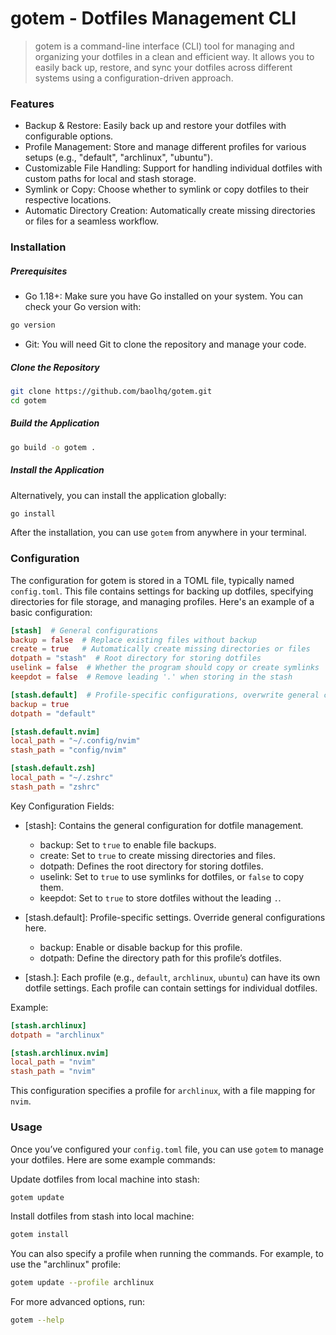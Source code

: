 # gotem - Dotfiles Management CLI

> gotem is a command-line interface (CLI) tool for managing and organizing your dotfiles in a clean and efficient way. It allows you to easily back up, restore, and sync your dotfiles across different systems using a configuration-driven approach.

### Features

- Backup & Restore: Easily back up and restore your dotfiles with configurable options.
- Profile Management: Store and manage different profiles for various setups (e.g., "default", "archlinux", "ubuntu").
- Customizable File Handling: Support for handling individual dotfiles with custom paths for local and stash storage.
- Symlink or Copy: Choose whether to symlink or copy dotfiles to their respective locations.
- Automatic Directory Creation: Automatically create missing directories or files for a seamless workflow.

### Installation

##### Prerequisites

- Go 1.18+: Make sure you have Go installed on your system. You can check your Go version with:

```bash
go version
```

- Git: You will need Git to clone the repository and manage your code.

##### Clone the Repository

```bash
git clone https://github.com/baolhq/gotem.git
cd gotem
```

##### Build the Application

```bash
go build -o gotem .
```

##### Install the Application

Alternatively, you can install the application globally:

```bash
go install
```

After the installation, you can use `gotem` from anywhere in your terminal.

### Configuration

The configuration for gotem is stored in a TOML file, typically named `config.toml`. This file contains settings for backing up dotfiles, specifying directories for file storage, and managing profiles. Here's an example of a basic configuration:

```toml
[stash]  # General configurations
backup = false  # Replace existing files without backup
create = true   # Automatically create missing directories or files
dotpath = "stash"  # Root directory for storing dotfiles
uselink = false  # Whether the program should copy or create symlinks
keepdot = false  # Remove leading '.' when storing in the stash

[stash.default]  # Profile-specific configurations, overwrite general configs
backup = true
dotpath = "default"

[stash.default.nvim]
local_path = "~/.config/nvim"
stash_path = "config/nvim"

[stash.default.zsh]
local_path = "~/.zshrc"
stash_path = "zshrc"
```

Key Configuration Fields:

- [stash]: Contains the general configuration for dotfile management.
  - backup: Set to `true` to enable file backups.
  - create: Set to `true` to create missing directories and files.
  - dotpath: Defines the root directory for storing dotfiles.
  - uselink: Set to `true` to use symlinks for dotfiles, or `false` to copy them.
  - keepdot: Set to `true` to store dotfiles without the leading `.`.

- [stash.default]: Profile-specific settings. Override general configurations here.
  - backup: Enable or disable backup for this profile.
  - dotpath: Define the directory path for this profile’s dotfiles.

- [stash.<profile>]: Each profile (e.g., `default`, `archlinux`, `ubuntu`) can have its own dotfile settings. Each profile can contain settings for individual dotfiles.

Example:

```toml
[stash.archlinux]
dotpath = "archlinux"

[stash.archlinux.nvim]
local_path = "nvim"
stash_path = "nvim"
```

This configuration specifies a profile for `archlinux`, with a file mapping for `nvim`.

### Usage

Once you’ve configured your `config.toml` file, you can use `gotem` to manage your dotfiles. Here are some example commands:

Update dotfiles from local machine into stash:

```bash
gotem update
```

Install dotfiles from stash into local machine:

```bash
gotem install
```

You can also specify a profile when running the commands. For example, to use the "archlinux" profile:

```bash
gotem update --profile archlinux
```

For more advanced options, run:

```bash
gotem --help
```
